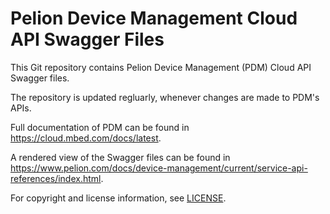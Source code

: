 # Pelion Device Management Cloud API Swagger Files

This Git repository contains Pelion Device Management (PDM) Cloud API Swagger files.

The repository is updated regluarly, whenever changes are made to PDM's APIs.

Full documentation of PDM can be found in https://cloud.mbed.com/docs/latest.

A rendered view of the Swagger files can be found in
https://www.pelion.com/docs/device-management/current/service-api-references/index.html.

For copyright and license information, see [LICENSE](LICENSE).
